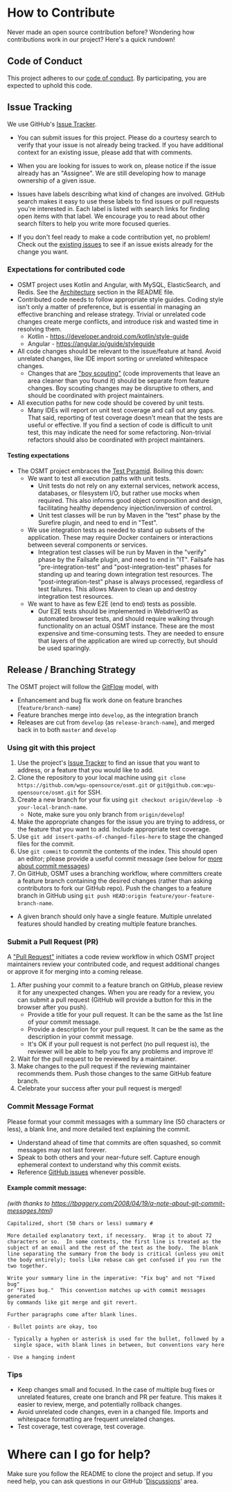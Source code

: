 # How to Contribute
Never made an open source contribution before? Wondering how contributions work in our project? Here's a quick rundown!

## Code of Conduct
This project adheres to our [code of conduct](CODE_OF_CONDUCT.md). By participating, you are expected to uphold this code.

## Issue Tracking
We use GitHub's [Issue Tracker](https://github.com/wgu-opensource/osmt/issues).
- You can submit issues for this project. Please do a courtesy search to verify that your issue is not already being tracked. If you have additional context for an existing issue, please add that with comments.
- When you are looking for issues to work on, please notice if the issue already has an "Assignee". We are still developing how to manage ownership of a given issue.
- Issues have labels describing what kind of changes are involved. GitHub search makes it easy to use these labels to find issues or pull requests you're interested in. Each label is listed with search links for finding open items with that label. We encourage you to read about other search filters to help you write more focused queries.

- If you don't feel ready to make a code contribution yet, no problem! Check out the [existing issues](https://github.com/wgu-opensource/osmt/issues) to see if an issue exists already for the change you want.

### Expectations for contributed code
- OSMT project uses Kotlin and Angular, with MySQL, ElasticSearch, and Redis. See the [Architecture](README.md#architecture) section in the README file.
- Contributed code needs to follow appropriate style guides. Coding style isn't only a matter of preference, but is essential in managing an effective branching and release strategy. Trivial or unrelated code changes create merge conflicts, and introduce risk and wasted time in resolving them.
  - Kotlin - https://developer.android.com/kotlin/style-guide
  - Angular - https://angular.io/guide/styleguide
- All code changes should be relevant to the issue/feature at hand. Avoid unrelated changes, like IDE import sorting or unrelated whitespace changes.
  - Changes that are ["boy scouting"](https://headspring.com/2020/01/27/clean-code-conundrum/) (code improvements that leave an area cleaner than you found it) should be separate from feature changes. Boy scouting changes may be disruptive to others, and should be coordinated with project maintainers.
- All execution paths for new code should be covered by unit tests.
  - Many IDEs will report on unit test coverage and call out any gaps. That said, reporting of test coverage doesn't mean that the tests are useful or effective. If you find a section of code is difficult to unit test, this may indicate the need for some refactoring. Non-trivial refactors should also be coordinated with project maintainers.

#### Testing expectations
- The OSMT project embraces the [Test Pyramid](https://martinfowler.com/bliki/TestPyramid.html). Boiling this down:
  - We want to test all execution paths with unit tests.
    - Unit tests do not rely on any external services, network access, databases, or filesystem I/O, but rather use mocks when required. This also informs good object composition and design, facilitating healthy dependency injection/inversion of control.
    - Unit test classes will be run by Maven in the "test" phase by the Surefire plugin, and need to end in "Test".
  - We use integration tests as needed to stand up subsets of the application. These may require Docker containers or interactions between several components or services.
    - Integration test classes will be run by Maven in the "verify" phase by the Failsafe plugin, and need to end in "IT". Failsafe has "pre-integration-test" and "post-integration-test" phases for standing up and tearing down integration test resources. The "post-integration-test" phase is always processed, regardless of test failures. This allows Maven to clean up and destroy integration test resources.
  - We want to have as few E2E (end to end) tests as possible.
    - Our E2E tests should be implemented in WebdriverIO as automated browser tests, and should require walking through functionality on an actual OSMT instance. These are the most expensive and time-consuming tests. They are needed to ensure that layers of the application are wired up correctly, but should be used sparingly.

## Release / Branching Strategy
The OSMT project will follow the [GitFlow](https://nvie.com/posts/a-successful-git-branching-model/) model, with
* Enhancement and bug fix work done on feature branches (```feature/branch-name```)
* Feature branches merge into ```develop```, as the integration branch
* Releases are cut from ```develop``` (as ```release-branch-name```), and merged back in to both ```master``` and ```develop```
>

### Using git with this project
1. Use the project's [Issue Tracker](https://github.com/wgu-opensource/osmt/issues) to find an issue that you want to address, or a feature that you would like to add.
2. Clone the repository to your local machine using `git clone https://github.com/wgu-opensource/osmt.git` or `git@github.com:wgu-opensource/osmt.git` for SSH.
3. Create a new branch for your fix using `git checkout origin/develop -b your-local-branch-name`.
   - Note, make sure you only branch from `origin/develop`!
4. Make the appropriate changes for the issue you are trying to address, or the feature that you want to add. Include appropriate test coverage.
5. Use `git add insert-paths-of-changed-files-here` to stage the changed files for the commit.
6. Use `git commit` to commit the contents of the index. This should open an editor; please provide a useful commit message (see below for [more about commit messages](#commit-message-format))
7. On GitHub, OSMT uses a branching workflow, where committers create a feature branch containing the desired changes (rather than asking contributors to fork our GitHub repo). Push the changes to a feature branch in GitHub using `git push HEAD:origin feature/your-feature-branch-name`.
  - A given branch should only have a single feature. Multiple unrelated features should handled by creating multiple feature branches.

### Submit a Pull Request (PR)
A ["Pull Request"](https://docs.github.com/en/github/collaborating-with-pull-requests/proposing-changes-to-your-work-with-pull-requests/about-pull-requests) initiates a code review workflow in which OSMT project maintainers review your contributed code, and request additional changes or approve it for merging into a coming release.
1. After pushing your commit to a feature branch on GitHub, please review it for any unexpected changes. When you are ready for a review, you can submit a pull request (GitHub will provide a button for this in the browser after you push).
   - Provide a title for your pull request. It can be the same as the 1st line of your commit message.
   - Provide a description for your pull request. It can be the same as the description in your commit message.
   - It's OK if your pull request is not perfect (no pull request is), the reviewer will be able to help you fix any problems and improve it!
2. Wait for the pull request to be reviewed by a maintainer.
3. Make changes to the pull request if the reviewing maintainer recommends them. Push those changes to the same GitHub feature branch.
4. Celebrate your success after your pull request is merged!

### Commit Message Format
Please format your commit messages with a summary line (50 characters or less), a blank line, and more detailed text explaining the commit.
- Understand ahead of time that commits are often squashed, so commit messages may not last forever.
- Speak to both others and your near-future self. Capture enough ephemeral context to understand why this commit exists.
- Reference [GitHub issues](https://guides.github.com/features/issues/) whenever possible.

#### Example commit message:
_(with thanks to https://tbaggery.com/2008/04/19/a-note-about-git-commit-messages.html)_
```
Capitalized, short (50 chars or less) summary #

More detailed explanatory text, if necessary.  Wrap it to about 72
characters or so.  In some contexts, the first line is treated as the
subject of an email and the rest of the text as the body.  The blank
line separating the summary from the body is critical (unless you omit
the body entirely); tools like rebase can get confused if you run the
two together.

Write your summary line in the imperative: "Fix bug" and not "Fixed bug"
or "Fixes bug."  This convention matches up with commit messages generated
by commands like git merge and git revert.

Further paragraphs come after blank lines.

- Bullet points are okay, too

- Typically a hyphen or asterisk is used for the bullet, followed by a
  single space, with blank lines in between, but conventions vary here

- Use a hanging indent
```

### Tips
- Keep changes small and focused. In the case of multiple bug fixes or unrelated features, create one branch and PR per feature. This makes it easier to review, merge, and potentially rollback changes.
- Avoid unrelated code changes, even in a changed file. Imports and whitespace formatting are frequent unrelated changes.
- Test coverage, test coverage, test coverage. 

# Where can I go for help?
Make sure you follow the README to clone the project and setup. If you need help, you can ask questions in our GitHub '[Discussions](https://github.com/wgu-opensource/osmt/discussions)' area.

